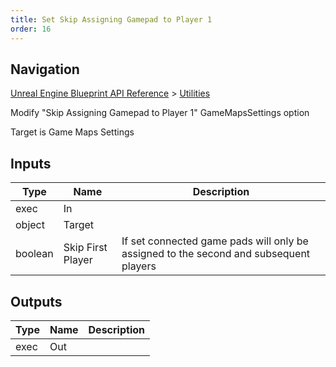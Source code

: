 ```yaml
---
title: Set Skip Assigning Gamepad to Player 1
order: 16
---
```

## Navigation

[Unreal Engine Blueprint API Reference](https://dev.epicgames.com/documentation/en-us/unreal-engine/BlueprintAPI) > [Utilities](https://dev.epicgames.com/documentation/en-us/unreal-engine/BlueprintAPI/Utilities)

Modify "Skip Assigning Gamepad to Player 1" GameMapsSettings option

Target is Game Maps Settings

## Inputs

| Type | Name | Description |
| --- | --- | --- |
| exec | In |  |
| object | Target |  |
| boolean | Skip First Player | If set connected game pads will only be assigned to the second and subsequent players |

## Outputs

| Type | Name | Description |
| --- | --- | --- |
| exec | Out |  |
